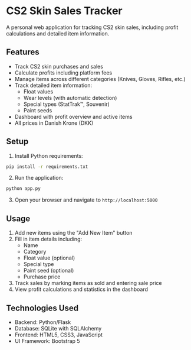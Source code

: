 # CS2 Skin Sales Tracker

A personal web application for tracking CS2 skin sales, including profit calculations and detailed item information.

## Features

- Track CS2 skin purchases and sales
- Calculate profits including platform fees
- Manage items across different categories (Knives, Gloves, Rifles, etc.)
- Track detailed item information:
  - Float values
  - Wear levels (with automatic detection)
  - Special types (StatTrak™, Souvenir)
  - Paint seeds
- Dashboard with profit overview and active items
- All prices in Danish Krone (DKK)

## Setup

1. Install Python requirements:
```bash
pip install -r requirements.txt
```

2. Run the application:
```bash
python app.py
```

3. Open your browser and navigate to `http://localhost:5000`

## Usage

1. Add new items using the "Add New Item" button
2. Fill in item details including:
   - Name
   - Category
   - Float value (optional)
   - Special type
   - Paint seed (optional)
   - Purchase price
3. Track sales by marking items as sold and entering sale price
4. View profit calculations and statistics in the dashboard

## Technologies Used

- Backend: Python/Flask
- Database: SQLite with SQLAlchemy
- Frontend: HTML5, CSS3, JavaScript
- UI Framework: Bootstrap 5
